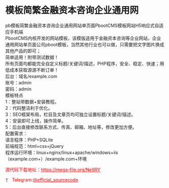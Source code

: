 # 模板简繁金融资本咨询企业通用网

pb模板简繁金融资本咨询企业通用网站单页面PbootCMS模板网站H5响应式自适应手机端<br>PbootCMS内核开发的网站模板，该模版适用于金融资本咨询等企业网站，企业通用网站单页面公司pboot模板，当然其他行业也可以做，只需要把文字图片换成其他产品的即可；<br>简单适用！附带测试数据！<br>所有页面均都能完全自定义标题/关键词/描述，PHP程序，安全、稳定、快速；用低成本获取源源不断订单！<br>后台：域名/example.com<br>账号：admin<br>密码：admin<br>模板特点<br>1：整站带数据+安装教程。<br>2：代码整洁利于优化。<br>3：SEO框架布局，栏目及文章页均可独立设置标题/关键词/描述。<br>4：安装即可上线，操作简单。<br>5：后台直接修改联系方式、传真、邮箱、地址等，修改更加方便。<br>配置需求：<br>语言程序：PHP+SQLite<br>前端规范：html+css+jQuery<br>程序运行环境：linux+nginx/linux+apache/windows+iis（example.com+）/example.com+环境<br>


<p style="color: red;">源代码下载地址：<a href="https://mega-file.org/Ne9RY" style="color: red;">https://mega-file.org/Ne9RY</a></p><p style="color: red;"><img src="https://cdn-icons-png.flaticon.com/512/2111/2111646.png" alt="Telegram Icon" style="width: 16px; vertical-align: middle; margin-right: 5px;">Telegram:<a href="https://t.me/official_sourcecode" style="color: red;">@official_sourcecode</a></p>